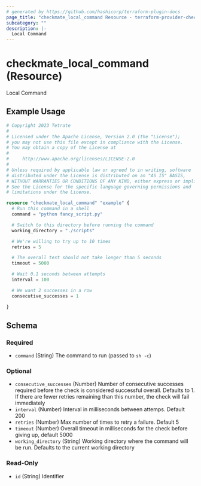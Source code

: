 ```yaml
---
# generated by https://github.com/hashicorp/terraform-plugin-docs
page_title: "checkmate_local_command Resource - terraform-provider-checkmate"
subcategory: ""
description: |-
  Local Command
---
```


# checkmate_local_command (Resource)

Local Command

## Example Usage

```terraform
# Copyright 2023 Tetrate
#
# Licensed under the Apache License, Version 2.0 (the "License");
# you may not use this file except in compliance with the License.
# You may obtain a copy of the License at
#
#     http://www.apache.org/licenses/LICENSE-2.0
#
# Unless required by applicable law or agreed to in writing, software
# distributed under the License is distributed on an "AS IS" BASIS,
# WITHOUT WARRANTIES OR CONDITIONS OF ANY KIND, either express or implied.
# See the License for the specific language governing permissions and
# limitations under the License.

resource "checkmate_local_command" "example" {
  # Run this command in a shell
  command = "python fancy_script.py"

  # Switch to this directory before running the command
  working_directory = "./scripts"

  # We're willing to try up to 10 times
  retries = 5

  # The overall test should not take longer than 5 seconds
  timeout = 5000

  # Wait 0.1 seconds between attempts
  interval = 100

  # We want 2 successes in a row
  consecutive_successes = 1

}
```

<!-- schema generated by tfplugindocs -->
## Schema

### Required

- `command` (String) The command to run (passed to `sh -c`)

### Optional

- `consecutive_successes` (Number) Number of consecutive successes required before the check is considered successful overall. Defaults to 1.
If there are fewer retries remaining than this number, the check will fail immediately
- `interval` (Number) Interval in milliseconds between attemps. Default 200
- `retries` (Number) Max number of times to retry a failure. Default 5
- `timeout` (Number) Overall timeout in milliseconds for the check before giving up, default 5000
- `working_directory` (String) Working directory where the command will be run. Defaults to the current working directory

### Read-Only

- `id` (String) Identifier


